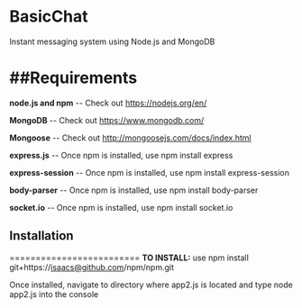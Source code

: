 # BasicChat
Instant messaging system using Node.js and MongoDB

##Requirements
========================
**node.js and npm** -- Check out https://nodejs.org/en/

**MongoDB** -- Check out https://www.mongodb.com/

**Mongoose** -- Check out http://mongoosejs.com/docs/index.html

**express.js** -- Once npm is installed, use
    npm install express
    
**express-session** -- Once npm is installed, use
    npm install express-session
    
**body-parser** -- Once npm is installed, use
    npm install body-parser
    
**socket.io** -- Once npm is installed, use
    npm install socket.io
    
## Installation
=========================
**TO INSTALL:** use 
    npm install git+https://isaacs@github.com/npm/npm.git
    
Once installed, navigate to directory where app2.js is located and type
    node app2.js
into the console
